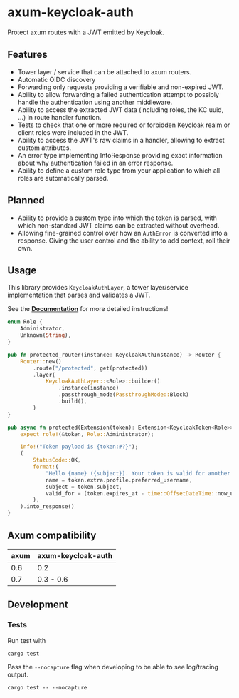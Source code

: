 # axum-keycloak-auth

Protect axum routes with a JWT emitted by Keycloak.

## Features

- Tower layer / service that can be attached to axum routers.
- Automatic OIDC discovery
- Forwarding only requests providing a verifiable and non-expired JWT.
- Ability to allow forwarding a failed authentication attempt to possibly handle the authentication using another
  middleware.
- Ability to access the extracted JWT data (including roles, the KC uuid, ...) in route handler function.
- Tests to check that one or more required or forbidden Keycloak realm or client roles were included in the JWT.
- Ability to access the JWT's raw claims in a handler, allowing to extract custom attributes.
- An error type implementing IntoResponse providing exact information about why authentication failed in an error
  response.
- Ability to define a custom role type from your application to which all roles are automatically parsed.

## Planned

- Ability to provide a custom type into which the token is parsed, with which non-standard JWT claims can be extracted
  without overhead.
- Allowing fine-grained control over how an `AuthError` is converted into a response. Giving the user control and the
  ability to add context, roll their own.

## Usage

This library provides `KeycloakAuthLayer`, a tower layer/service implementation that parses and validates a JWT.

See the **[Documentation](https://docs.rs/axum-keycloak-auth)** for more detailed instructions!

```rust
enum Role {
    Administrator,
    Unknown(String),
}

pub fn protected_router(instance: KeycloakAuthInstance) -> Router {
    Router::new()
        .route("/protected", get(protected))
        .layer(
            KeycloakAuthLayer::<Role>::builder()
                .instance(instance)
                .passthrough_mode(PassthroughMode::Block)
                .build(),
        )
}

pub async fn protected(Extension(token): Extension<KeycloakToken<Role>>) -> Response {
    expect_role!(&token, Role::Administrator);

    info!("Token payload is {token:#?}");
    (
        StatusCode::OK,
        format!(
            "Hello {name} ({subject}). Your token is valid for another {valid_for} seconds.",
            name = token.extra.profile.preferred_username,
            subject = token.subject,
            valid_for = (token.expires_at - time::OffsetDateTime::now_utc()).whole_seconds()
        ),
    ).into_response()
}
```

## Axum compatibility

| axum | axum-keycloak-auth |
|------|--------------------|
| 0.6  | 0.2                |
| 0.7  | 0.3 - 0.6          |

## Development

### Tests

Run test with

    cargo test

Pass the `--nocapture` flag when developing to be able to see log/tracing output.

    cargo test -- --nocapture

